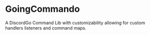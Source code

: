 # GoingCommando
A DiscordGo Command Lib with customizability allowing for custom handlers listeners and command maps.
